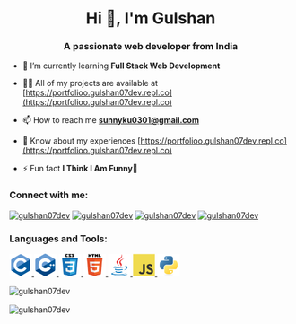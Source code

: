 <h1 align="center">Hi 👋, I'm Gulshan</h1>
<h3 align="center">A passionate web developer from India</h3>

- 🌱 I’m currently learning **Full Stack Web Development**

- 👨‍💻 All of my projects are available at [https://portfolioo.gulshan07dev.repl.co](https://portfolioo.gulshan07dev.repl.co)

- 📫 How to reach me **sunnyku0301@gmail.com**

- 📄 Know about my experiences [https://portfolioo.gulshan07dev.repl.co](https://portfolioo.gulshan07dev.repl.co)

- ⚡ Fun fact **I Think I Am Funny🥰**

<h3 align="left">Connect with me:</h3>
<p align="left">
<a href="https://twitter.com/gulshan07dev" target="blank"><img align="center" src="https://raw.githubusercontent.com/rahuldkjain/github-profile-readme-generator/master/src/images/icons/Social/twitter.svg" alt="gulshan07dev" height="30" width="40" /></a>
<a href="https://linkedin.com/in/gulshan07dev" target="blank"><img align="center" src="https://raw.githubusercontent.com/rahuldkjain/github-profile-readme-generator/master/src/images/icons/Social/linked-in-alt.svg" alt="gulshan07dev" height="30" width="40" /></a>
<a href="https://instagram.com/gulshan07dev" target="blank"><img align="center" src="https://raw.githubusercontent.com/rahuldkjain/github-profile-readme-generator/master/src/images/icons/Social/instagram.svg" alt="gulshan07dev" height="30" width="40" /></a>
<a href="https://www.leetcode.com/gulshan07dev" target="blank"><img align="center" src="https://raw.githubusercontent.com/rahuldkjain/github-profile-readme-generator/master/src/images/icons/Social/leet-code.svg" alt="gulshan07dev" height="30" width="40" /></a>
</p>

<h3 align="left">Languages and Tools:</h3>
<p align="left"> <a href="https://www.cprogramming.com/" target="_blank" rel="noreferrer"> <img src="https://raw.githubusercontent.com/devicons/devicon/master/icons/c/c-original.svg" alt="c" width="40" height="40"/> </a> <a href="https://www.w3schools.com/cpp/" target="_blank" rel="noreferrer"> <img src="https://raw.githubusercontent.com/devicons/devicon/master/icons/cplusplus/cplusplus-original.svg" alt="cplusplus" width="40" height="40"/> </a> <a href="https://www.w3schools.com/css/" target="_blank" rel="noreferrer"> <img src="https://raw.githubusercontent.com/devicons/devicon/master/icons/css3/css3-original-wordmark.svg" alt="css3" width="40" height="40"/> </a> <a href="https://www.w3.org/html/" target="_blank" rel="noreferrer"> <img src="https://raw.githubusercontent.com/devicons/devicon/master/icons/html5/html5-original-wordmark.svg" alt="html5" width="40" height="40"/> </a> <a href="https://www.java.com" target="_blank" rel="noreferrer"> <img src="https://raw.githubusercontent.com/devicons/devicon/master/icons/java/java-original.svg" alt="java" width="40" height="40"/> </a> <a href="https://developer.mozilla.org/en-US/docs/Web/JavaScript" target="_blank" rel="noreferrer"> <img src="https://raw.githubusercontent.com/devicons/devicon/master/icons/javascript/javascript-original.svg" alt="javascript" width="40" height="40"/> </a> <a href="https://www.python.org" target="_blank" rel="noreferrer"> <img src="https://raw.githubusercontent.com/devicons/devicon/master/icons/python/python-original.svg" alt="python" width="40" height="40"/> </a> </p>

<p><img align="center" src="https://github-readme-stats.vercel.app/api/top-langs?username=gulshan07dev&show_icons=true&locale=en&layout=compact" alt="gulshan07dev" /></p>

<p><img align="center" src="https://github-readme-streak-stats.herokuapp.com/?user=gulshan07dev&" alt="gulshan07dev" /></p>
